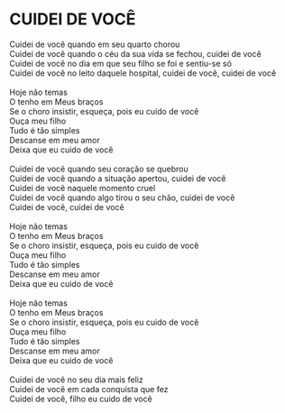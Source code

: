 # CUIDEI DE VOCÊ

Cuidei de você quando em seu quarto chorou<br>
Cuidei de você quando o céu da sua vida se fechou, cuidei de você<br>
Cuidei de você no dia em que seu filho se foi e sentiu-se só<br>
Cuidei de você no leito daquele hospital, cuidei de você, cuidei de você<br>
<br>
Hoje não temas<br>
O tenho em Meus braços<br>
Se o choro insistir, esqueça, pois eu cuido de você<br>
Ouça meu filho<br>
Tudo é tão simples<br>
Descanse em meu amor<br>
Deixa que eu cuido de você<br>
<br>
Cuidei de você quando seu coração se quebrou<br>
Cuidei de você quando a situação apertou, cuidei de você<br>
Cuidei de você naquele momento cruel<br>
Cuidei de você quando algo tirou o seu chão, cuidei de você<br>
Cuidei de você, cuidei de você<br>
<br>
Hoje não temas<br>
O tenho em Meus braços<br>
Se o choro insistir, esqueça, pois eu cuido de você<br>
Ouça meu filho<br>
Tudo é tão simples<br>
Descanse em meu amor<br>
Deixa que eu cuido de você<br>
<br>
Hoje não temas<br>
O tenho em Meus braços<br>
Se o choro insistir, esqueça, pois eu cuido de você<br>
Ouça meu filho<br>
Tudo é tão simples<br>
Descanse em meu amor<br>
Deixa que eu cuido de você<br>
<br>
Cuidei de você no seu dia mais feliz<br>
Cuidei de você em cada conquista que fez<br>
Cuidei de você, filho eu cuido de você<br>